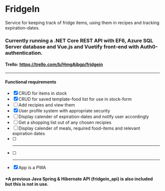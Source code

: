 # FridgeIn
Service for keeping track of fridge items, using them in recipes and tracking expiration-dates. 

### Currently running a .NET Core REST API with EF6, Azure SQL Server database and Vue.js and Vuetify front-end with Auth0-authentication. 

#### Trello: https://trello.com/b/HmgAibgp/fridgein

---

#### Functional requirements

- [x] CRUD for items in stock
- [x] CRUD for saved template-food list for use in stock-form
- [ ] Add recipies and view them
- [x] User profile system with appropriate security
- [ ] Display calender of expiration-dates and notify user accordingly
- [ ] Get a shopping list out of any chosen recipies
- [ ] Display calender of meals, required food-items and relevant expiration dates
- [ ] ***
- [ ] ***
- [x] App is a PWA

#### *A previous Java Spring & Hibernate API (fridgein_api) is also included but this is not in use. 
